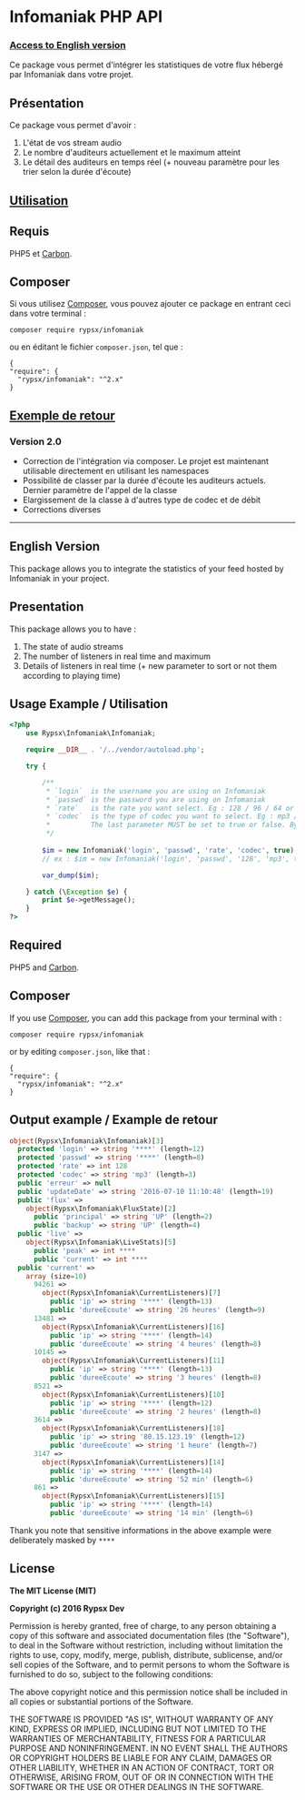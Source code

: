 Infomaniak PHP API
=======================

### [Access to English version](#english)

Ce package vous permet d'intégrer les statistiques de votre flux hébergé par Infomaniak dans votre projet. 

## Présentation

Ce package vous permet d'avoir :

1. L'état de vos stream audio
2. Le nombre d'auditeurs actuellement et le maximum atteint
3. Le détail des auditeurs en temps réel (+ nouveau paramètre pour les trier selon la durée d'écoute)

## [Utilisation](#usage)

## Requis

PHP5 et [Carbon](https://github.com/briannesbitt/carbon).

## Composer

Si vous utilisez [Composer](https://getcomposer.org/), vous pouvez ajouter ce package en entrant ceci dans votre terminal :

    composer require rypsx/infomaniak

ou en éditant le fichier `composer.json`, tel que :

    {
    "require": {
      "rypsx/infomaniak": "^2.x"
    }

## [Exemple de retour](#exretour)

### Version 2.0
- Correction de l'intégration via composer. Le projet est maintenant utilisable directement en utilisant les namespaces
- Possibilité de classer par la durée d'écoute les auditeurs actuels. Dernier paramètre de l'appel de la classe
- Elargissement de la classe à d'autres type de codec et de débit
- Corrections diverses

---

## English Version <a id="english"></a> 

This package allows you to integrate the statistics of your feed hosted by Infomaniak in your project.

## Presentation

This package allows you to have :

1. The state of audio streams
2. The number of listeners in real time and maximum
3. Details of listeners in real time  (+ new parameter to sort or not them according to playing time)

## Usage Example / Utilisation <a id="usage"></a> 

```php
<?php
	use Rypsx\Infomaniak\Infomaniak;

	require __DIR__ . '/../vendor/autoload.php';

	try {

		/**
	     * `login`  is the username you are using on Infomaniak
	     * `passwd` is the password you are using on Infomaniak
	     * `rate` 	is the rate you want select. Eg : 128 / 96 / 64 or string like low / high, etc.
	     * `codec`  is the type of codec you want to select. Eg : mp3 / aac, etc.
	     * 			The last parameter MUST be set to true or false. By setting true, it allow you to sort current listener by decreasing playing time. Default FASLE
	     */
	    
	    $im = new Infomaniak('login', 'passwd', 'rate', 'codec', true);
	    // ex : $im = new Infomaniak('login', 'passwd', '128', 'mp3', true);

		var_dump($im);

	} catch (\Exception $e) {
	    print $e->getMessage();
	}
?>
```

## Required

PHP5 and [Carbon](https://github.com/briannesbitt/carbon).


## Composer

If you use [Composer](https://getcomposer.org/), you can add this package from your terminal with :

    composer require rypsx/infomaniak

or by editing `composer.json`, like that :

    {
    "require": {
      "rypsx/infomaniak": "^2.x"
    }

## Output example / Example de retour  <a id="exretour"></a>

```php
object(Rypsx\Infomaniak\Infomaniak)[3]
  protected 'login' => string '****' (length=12)
  protected 'passwd' => string '****' (length=8)
  protected 'rate' => int 128
  protected 'codec' => string 'mp3' (length=3)
  public 'erreur' => null
  public 'updateDate' => string '2016-07-10 11:10:48' (length=19)
  public 'flux' => 
    object(Rypsx\Infomaniak\FluxState)[2]
      public 'principal' => string 'UP' (length=2)
      public 'backup' => string 'UP' (length=4)
  public 'live' => 
    object(Rypsx\Infomaniak\LiveStats)[5]
      public 'peak' => int ****
      public 'current' => int ****
  public 'current' => 
    array (size=10)
      94261 => 
        object(Rypsx\Infomaniak\CurrentListeners)[7]
          public 'ip' => string '****' (length=13)
          public 'dureeEcoute' => string '26 heures' (length=9)
      13481 => 
        object(Rypsx\Infomaniak\CurrentListeners)[16]
          public 'ip' => string '****' (length=14)
          public 'dureeEcoute' => string '4 heures' (length=8)
      10145 => 
        object(Rypsx\Infomaniak\CurrentListeners)[11]
          public 'ip' => string '****' (length=13)
          public 'dureeEcoute' => string '3 heures' (length=8)
      8521 => 
        object(Rypsx\Infomaniak\CurrentListeners)[10]
          public 'ip' => string '****' (length=12)
          public 'dureeEcoute' => string '2 heures' (length=8)
      3614 => 
        object(Rypsx\Infomaniak\CurrentListeners)[18]
          public 'ip' => string '80.15.123.19' (length=12)
          public 'dureeEcoute' => string '1 heure' (length=7)
      3147 => 
        object(Rypsx\Infomaniak\CurrentListeners)[14]
          public 'ip' => string '****' (length=14)
          public 'dureeEcoute' => string '52 min' (length=6)
      861 => 
        object(Rypsx\Infomaniak\CurrentListeners)[15]
          public 'ip' => string '****' (length=14)
          public 'dureeEcoute' => string '14 min' (length=6)
```

Thank you note that sensitive informations in the above example were deliberately masked by `****`


## License

**The MIT License (MIT)**

**Copyright (c) 2016 Rypsx Dev**

Permission is hereby granted, free of charge, to any person obtaining a copy
of this software and associated documentation files (the "Software"), to deal
in the Software without restriction, including without limitation the rights
to use, copy, modify, merge, publish, distribute, sublicense, and/or sell
copies of the Software, and to permit persons to whom the Software is
furnished to do so, subject to the following conditions:

The above copyright notice and this permission notice shall be included in all
copies or substantial portions of the Software.

THE SOFTWARE IS PROVIDED "AS IS", WITHOUT WARRANTY OF ANY KIND, EXPRESS OR
IMPLIED, INCLUDING BUT NOT LIMITED TO THE WARRANTIES OF MERCHANTABILITY,
FITNESS FOR A PARTICULAR PURPOSE AND NONINFRINGEMENT. IN NO EVENT SHALL THE
AUTHORS OR COPYRIGHT HOLDERS BE LIABLE FOR ANY CLAIM, DAMAGES OR OTHER
LIABILITY, WHETHER IN AN ACTION OF CONTRACT, TORT OR OTHERWISE, ARISING FROM,
OUT OF OR IN CONNECTION WITH THE SOFTWARE OR THE USE OR OTHER DEALINGS IN THE
SOFTWARE.